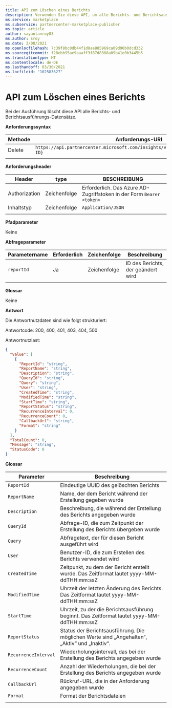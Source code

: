 ```yaml
---
title: API zum Löschen eines Berichts
description: Verwenden Sie diese API, um alle Berichts- und Berichtsausführungs-Datensätze für kommerzielle Marketplace-Analyseberichte zu löschen.
ms.service: marketplace
ms.subservice: partnercenter-marketplace-publisher
ms.topic: article
author: sayantanroy83
ms.author: sroy
ms.date: 3/08/2021
ms.openlocfilehash: 7c39f8bc0db44f1d8aa885969ca09d90b0dcd332
ms.sourcegitcommit: f28ebb95ae9aaaff3f87d8388a09b41e0b3445b5
ms.translationtype: HT
ms.contentlocale: de-DE
ms.lasthandoff: 03/30/2021
ms.locfileid: "102583627"
---
```

# <a name="delete-report-api"></a>API zum Löschen eines Berichts

Bei der Ausführung löscht diese API alle Berichts- und Berichtsausführungs-Datensätze.

**Anforderungssyntax**

| Methode | Anforderungs-URI |
| ------------ | ------------- |
| Delete | `https://api.partnercenter.microsoft.com/insights/v1/cmp/ScheduledReport/{Report ID}` |
|||

**Anforderungsheader**

| Header | type | BESCHREIBUNG |
| ------------ | ------------- | ------------- |
| Authorization | Zeichenfolge | Erforderlich. Das Azure AD-Zugriffstoken in der Form `Bearer <token>` |
| Inhaltstyp | Zeichenfolge | `Application/JSON` |
||||

**Pfadparameter**

Keine

**Abfrageparameter**

| Parametername | Erforderlich | Zeichenfolge | Beschreibung |
| ------------ | ------------- | ------------- | ------------- |
| `reportId` | Ja | Zeichenfolge | ID des Berichts, der geändert wird |
|||||

**Glossar**

Keine

**Antwort**

Die Antwortnutzdaten sind wie folgt strukturiert:

Antwortcode: 200, 400, 401, 403, 404, 500

Antwortnutzlast:

```json
{
  "Value": [
    {
      "ReportId": "string",
      "ReportName": "string",
      "Description": "string",
      "QueryId": "string",
      "Query": "string",
      "User": "string",
      "CreatedTime": "string",
      "ModifiedTime": "string",
      "StartTime": "string",
      "ReportStatus": "string",
      "RecurrenceInterval": 0,
      "RecurrenceCount": 0,
      "CallbackUrl": "string",
      "Format": "string"
    }
  ],
  "TotalCount": 0,
  "Message": "string",
  "StatusCode": 0
}
```

**Glossar**

| Parameter | Beschreibung |
| ------------ | ------------- |
| `ReportId` | Eindeutige UUID des gelöschten Berichts |
| `ReportName` | Name, der dem Bericht während der Erstellung gegeben wurde |
| `Description` | Beschreibung, die während der Erstellung des Berichts angegeben wurde |
| `QueryId` | Abfrage-ID, die zum Zeitpunkt der Erstellung des Berichts übergeben wurde |
| `Query` | Abfragetext, der für diesen Bericht ausgeführt wird |
| `User` | Benutzer-ID, die zum Erstellen des Berichts verwendet wird |
| `CreatedTime` | Zeitpunkt, zu dem der Bericht erstellt wurde. Das Zeitformat lautet yyyy-MM-ddTHH:mm:ssZ |
| `ModifiedTime` | Uhrzeit der letzten Änderung des Berichts. Das Zeitformat lautet yyyy-MM-ddTHH:mm:ssZ |
| `StartTime` | Uhrzeit, zu der die Berichtsausführung beginnt. Das Zeitformat lautet yyyy-MM-ddTHH:mm:ssZ |
| `ReportStatus` | Status der Berichtsausführung. Die möglichen Werte sind „Angehalten“, „Aktiv“ und „Inaktiv“. |
| `RecurrenceInterval` | Wiederholungsintervall, das bei der Erstellung des Berichts angegeben wurde |
| `RecurrenceCount` | Anzahl der Wiederholungen, die bei der Erstellung des Berichts angegeben wurde |
| `CallbackUrl` | Rückruf-URL, die in der Anforderung angegeben wurde |
| `Format` | Format der Berichtsdateien |
|||
